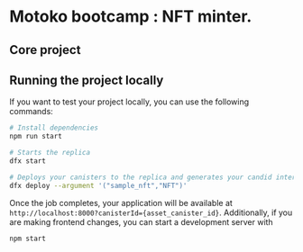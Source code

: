# Motoko bootcamp : NFT minter.

## Core project

## Running the project locally

If you want to test your project locally, you can use the following commands:

```bash
# Install dependencies
npm run start

# Starts the replica
dfx start

# Deploys your canisters to the replica and generates your candid interface
dfx deploy --argument '("sample_nft","NFT")'
```

Once the job completes, your application will be available at `http://localhost:8000?canisterId={asset_canister_id}`.
Additionally, if you are making frontend changes, you can start a development server with

```bash
npm start
```
